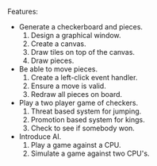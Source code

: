Features:
 - Generate a checkerboard and pieces.
    1. Design a graphical window.
    2. Create a canvas.
    3. Draw tiles on top of the canvas.
    4. Draw pieces.
 - Be able to move pieces.
    1. Create a left-click event handler.
    2. Ensure a move is valid.
    3. Redraw all pieces on board.
 - Play a two player game of checkers.
    1. Threat based system for jumping.
    2. Promotion based system for kings.
    3. Check to see if somebody won.
 - Introduce AI.
    1. Play a game against a CPU.
    2. Simulate a game against two CPU's.
